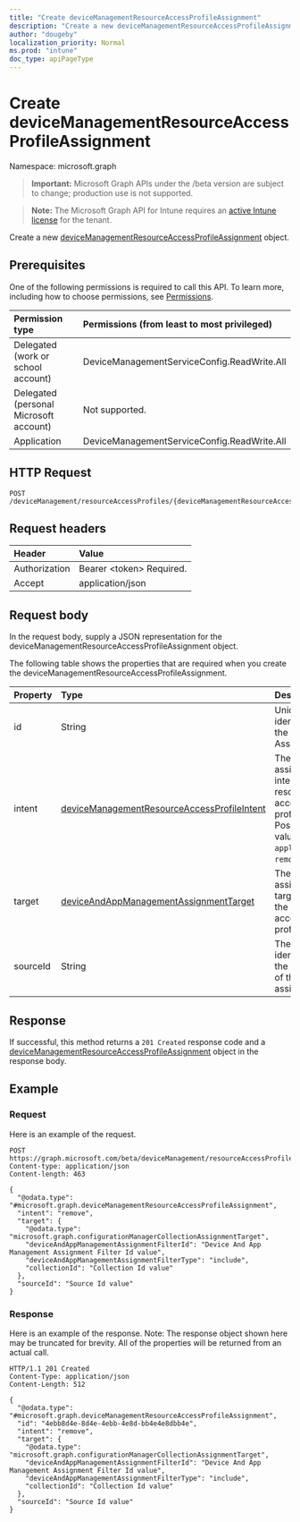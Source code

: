 ```yaml
---
title: "Create deviceManagementResourceAccessProfileAssignment"
description: "Create a new deviceManagementResourceAccessProfileAssignment object."
author: "dougeby"
localization_priority: Normal
ms.prod: "intune"
doc_type: apiPageType
---
```


# Create deviceManagementResourceAccessProfileAssignment

Namespace: microsoft.graph

> **Important:** Microsoft Graph APIs under the /beta version are subject to change; production use is not supported.

> **Note:** The Microsoft Graph API for Intune requires an [active Intune license](https://go.microsoft.com/fwlink/?linkid=839381) for the tenant.

Create a new [deviceManagementResourceAccessProfileAssignment](../resources/intune-rapolicy-devicemanagementresourceaccessprofileassignment.md) object.

## Prerequisites
One of the following permissions is required to call this API. To learn more, including how to choose permissions, see [Permissions](/graph/permissions-reference).

|Permission type|Permissions (from least to most privileged)|
|:---|:---|
|Delegated (work or school account)|DeviceManagementServiceConfig.ReadWrite.All|
|Delegated (personal Microsoft account)|Not supported.|
|Application|DeviceManagementServiceConfig.ReadWrite.All|

## HTTP Request
<!-- {
  "blockType": "ignored"
}
-->
``` http
POST /deviceManagement/resourceAccessProfiles/{deviceManagementResourceAccessProfileBaseId}/assignments
```

## Request headers
|Header|Value|
|:---|:---|
|Authorization|Bearer &lt;token&gt; Required.|
|Accept|application/json|

## Request body
In the request body, supply a JSON representation for the deviceManagementResourceAccessProfileAssignment object.

The following table shows the properties that are required when you create the deviceManagementResourceAccessProfileAssignment.

|Property|Type|Description|
|:---|:---|:---|
|id|String|Unique identifier for the Assignments|
|intent|[deviceManagementResourceAccessProfileIntent](../resources/intune-rapolicy-devicemanagementresourceaccessprofileintent.md)|The assignment intent for the resource access profile. Possible values are: `apply`, `remove`.|
|target|[deviceAndAppManagementAssignmentTarget](../resources/intune-shared-deviceandappmanagementassignmenttarget.md)|The assignment target for the resource access profile.|
|sourceId|String|The identifier of the source of the assignment.|



## Response
If successful, this method returns a `201 Created` response code and a [deviceManagementResourceAccessProfileAssignment](../resources/intune-rapolicy-devicemanagementresourceaccessprofileassignment.md) object in the response body.

## Example

### Request
Here is an example of the request.
``` http
POST https://graph.microsoft.com/beta/deviceManagement/resourceAccessProfiles/{deviceManagementResourceAccessProfileBaseId}/assignments
Content-type: application/json
Content-length: 463

{
  "@odata.type": "#microsoft.graph.deviceManagementResourceAccessProfileAssignment",
  "intent": "remove",
  "target": {
    "@odata.type": "microsoft.graph.configurationManagerCollectionAssignmentTarget",
    "deviceAndAppManagementAssignmentFilterId": "Device And App Management Assignment Filter Id value",
    "deviceAndAppManagementAssignmentFilterType": "include",
    "collectionId": "Collection Id value"
  },
  "sourceId": "Source Id value"
}
```

### Response
Here is an example of the response. Note: The response object shown here may be truncated for brevity. All of the properties will be returned from an actual call.
``` http
HTTP/1.1 201 Created
Content-Type: application/json
Content-Length: 512

{
  "@odata.type": "#microsoft.graph.deviceManagementResourceAccessProfileAssignment",
  "id": "4ebb8d4e-8d4e-4ebb-4e8d-bb4e4e8dbb4e",
  "intent": "remove",
  "target": {
    "@odata.type": "microsoft.graph.configurationManagerCollectionAssignmentTarget",
    "deviceAndAppManagementAssignmentFilterId": "Device And App Management Assignment Filter Id value",
    "deviceAndAppManagementAssignmentFilterType": "include",
    "collectionId": "Collection Id value"
  },
  "sourceId": "Source Id value"
}
```






